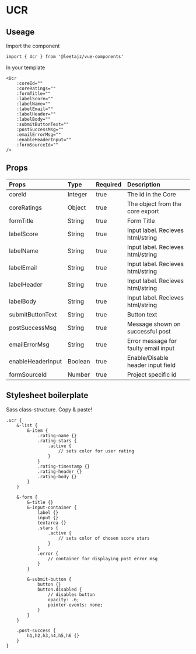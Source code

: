 # UCR

## Useage
Import the component
```
import { Ucr } from '@leetajz/vue-components'
```

In your template
```
<Ucr
    :coreId=""
    :coreRatings=""
    :formTitle=""
    :labelScore=""
    :labelName=""
    :labelEmail=""
    :labelHeader=""
    :labelBody=""
    :submitButtonText=""
    :postSuccessMsg=""
    :emailErrorMsg=""
    :enableHeaderInput=""
    :formSourceId=""
/>
```

## Props
| Props               | Type      | Required  | Description                            |
|:--------------------|:----------|:----------|:---------------------------------------|
| coreId              | Integer   | true      | The id in the Core                     |
| coreRatings         | Object    | true      | The object from the core export        |
| formTitle           | String    | true      | Form Title                             |
| labelScore          | String    | true      | Input label. Recieves html/string      |
| labelName           | String    | true      | Input label. Recieves html/string      |
| labelEmail          | String    | true      | Input label. Recieves html/string      |
| labelHeader         | String    | true      | Input label. Recieves html/string      |
| labelBody           | String    | true      | Input label. Recieves html/string      |
| submitButtonText    | String    | true      | Button text                            |
| postSuccessMsg      | String    | true      | Message shown on successful post       |
| emailErrorMsg       | String    | true      | Error message for faulty email input   |
| enableHeaderInput   | Boolean   | true      | Enable/Disable header input field      |
| formSourceId        | Number    | true      | Project specific id                    |


## Stylesheet boilerplate
Sass class-structure. Copy & paste!
```
.ucr {
    &-list {
        &-item {
            .rating-name {}
            .rating-stars {
                .active {
                    // sets color for user rating
                }
            }
            .rating-timestamp {}
            .rating-header {}
            .rating-body {}
        }
    }

    &-form {
        &-title {}
        &-input-container {
            label {}
            input {}
            textarea {}
            .stars {
                .active {
                    // sets color of chosen score stars
                }
            }
            .error {
                // container for displaying post error msg
            }
        }

        &-submit-button {
            button {}
            button.disabled {
                // disables button
                opacity: .6;
                pointer-events: none;
            }
        }
    }

    .post-success {
        h1,h2,h3,h4,h5,h6 {}
    }
}
```
